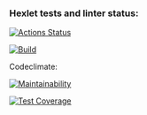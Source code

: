 ### Hexlet tests and linter status:
[![Actions Status](https://github.com/AlexanderAverin/js-oop-project-lvl1/workflows/hexlet-check/badge.svg)](https://github.com/AlexanderAverin/js-oop-project-lvl1/actions)

[![Build](https://github.com/AlexanderAverin/js-oop-project-lvl1/actions/workflows/build.yml/badge.svg)](https://github.com/AlexanderAverin/js-oop-project-lvl1/actions/workflows/build.yml)

Codeclimate:

[![Maintainability](https://api.codeclimate.com/v1/badges/66b1fd6b4014d8be187f/maintainability)](https://codeclimate.com/github/AlexanderAverin/js-oop-project-lvl1/maintainability)

[![Test Coverage](https://api.codeclimate.com/v1/badges/66b1fd6b4014d8be187f/test_coverage)](https://codeclimate.com/github/AlexanderAverin/js-oop-project-lvl1/test_coverage)